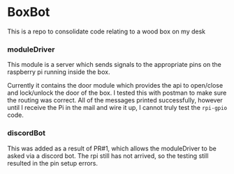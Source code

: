 # BoxBot
This is a repo to consolidate code relating to a wood box on my desk

### moduleDriver

This module is a server which sends signals to the appropriate pins on the raspberry pi running inside the box.

Currently it contains the door module which provides the api to open/close and lock/unlock the door of the box. I tested this with postman to make sure the routing was correct. All of the messages printed successfully, however until I receive the Pi in the mail and wire it up, I cannot truly test the `rpi-gpio` code.

### discordBot

This was added as a result of PR#1, which allows the moduleDriver to be asked via a discord bot. The rpi still has not arrived, so the testing still resulted in the pin setup errors.
